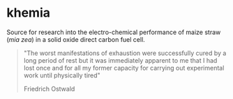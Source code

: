 # khemia

Source for research into the electro-chemical performance of maize straw (_mia zea_) in a solid oxide direct carbon fuel cell. 

> "The worst manifestations of exhaustion were successfully cured by a long period of rest but it was immediately
> apparent to me that I had lost once and for all my former capacity for carrying out experimental work until physically
> tired"
> 
> Friedrich Ostwald
